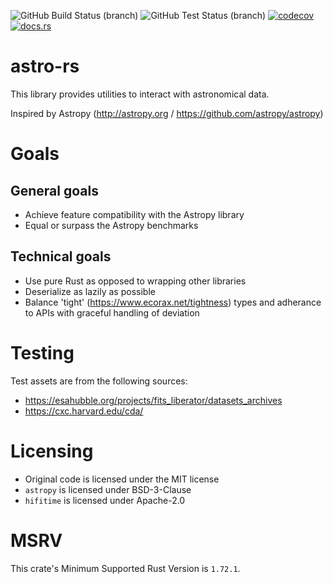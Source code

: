 ![GitHub Build Status (branch)](https://img.shields.io/github/actions/workflow/status/eta077/astro-rs/build.yml?branch=release) 
![GitHub Test Status (branch)](https://img.shields.io/github/actions/workflow/status/eta077/astro-rs/test.yml?branch=release&label=test) 
[![codecov](https://codecov.io/gh/eta077/astro-rs/branch/release/graph/badge.svg)](https://codecov.io/gh/eta077/astro-rs) 
[![docs.rs](https://img.shields.io/docsrs/astro-rs)](https://docs.rs/astro-rs/latest/astro_rs/)

# astro-rs
This library provides utilities to interact with astronomical data.

Inspired by Astropy (<http://astropy.org> / <https://github.com/astropy/astropy>)

# Goals
## General goals
* Achieve feature compatibility with the Astropy library
* Equal or surpass the Astropy benchmarks

## Technical goals
* Use pure Rust as opposed to wrapping other libraries
* Deserialize as lazily as possible
* Balance 'tight' (<https://www.ecorax.net/tightness>) types and adherance to APIs with graceful handling of deviation

# Testing
Test assets are from the following sources:
* <https://esahubble.org/projects/fits_liberator/datasets_archives>
* <https://cxc.harvard.edu/cda/>

# Licensing
* Original code is licensed under the MIT license
* `astropy` is licensed under BSD-3-Clause
* `hifitime` is licensed under Apache-2.0

# MSRV
This crate's Minimum Supported Rust Version is `1.72.1`.
